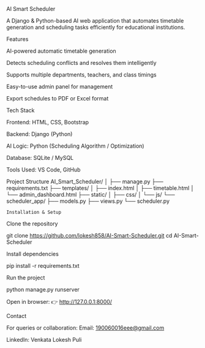 AI Smart Scheduler

A Django & Python-based AI web application that automates timetable generation and scheduling tasks efficiently for educational institutions.



Features

AI-powered automatic timetable generation

Detects scheduling conflicts and resolves them intelligently

Supports multiple departments, teachers, and class timings

Easy-to-use admin panel for management

Export schedules to PDF or Excel format



Tech Stack

Frontend: HTML, CSS, Bootstrap

Backend: Django (Python)

AI Logic: Python (Scheduling Algorithm / Optimization)

Database: SQLite / MySQL

Tools Used: VS Code, GitHub



Project Structure
AI_Smart_Scheduler/
│
├── manage.py
├── requirements.txt
├── templates/
│   ├── index.html
│   ├── timetable.html
│   └── admin_dashboard.html
├── static/
│   ├── css/
│   └── js/
└── scheduler_app/
    ├── models.py
    ├── views.py
    └── scheduler.py



    Installation & Setup

Clone the repository

git clone https://github.com/lokesh858/AI-Smart-Scheduler.git
cd AI-Smart-Scheduler


Install dependencies

pip install -r requirements.txt


Run the project

python manage.py runserver


Open in browser:
👉 http://127.0.0.1:8000/



Contact

For queries or collaboration:
Email: 190060016eee@gmail.com

LinkedIn: Venkata Lokesh Puli
